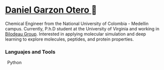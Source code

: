 # [Daniel Garzon Otero ](https://www.linkedin.com/in/daniel-eduardo-garz%C3%B3n-otero-352b29170/)🍍

Chemical Engineer from the National University of Colombia - Medellin campus. 
Currently, P.h.D student at the University of Virginia and working in [Bilodeau Group](https://bilodeau-group.com/). Interested in applying molecular simulation and deep learning to explore molecules, peptides, and protein properties.

### Languajes and Tools
 <img src="https://cdn.jsdelivr.net/gh/devicons/devicon/icons/python/python-original-wordmark.svg" width="3" height="3" /> Python
